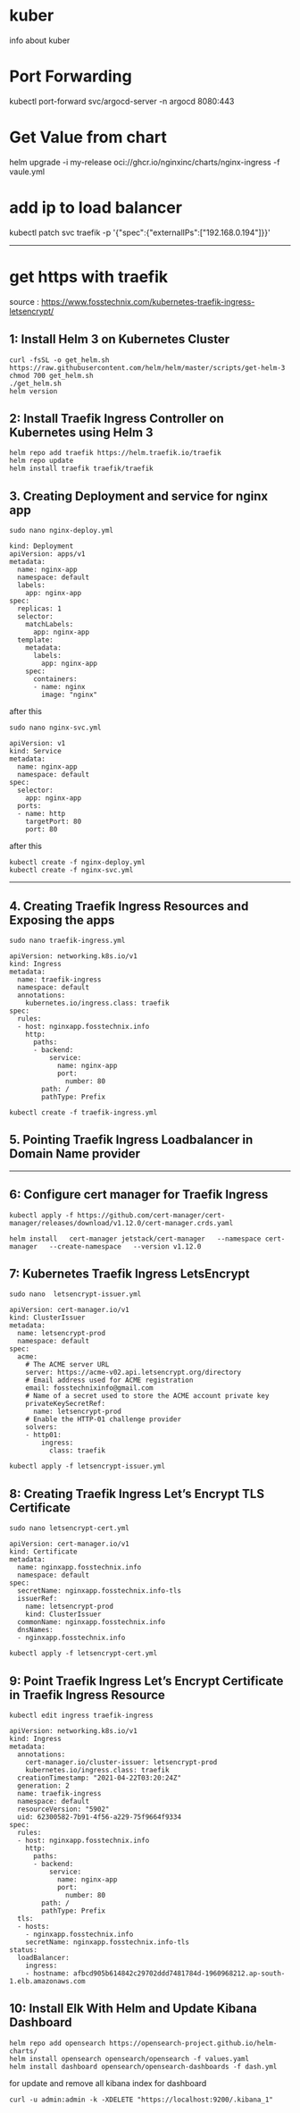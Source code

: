 # kuber
info about kuber

# Port Forwarding
kubectl port-forward svc/argocd-server -n argocd 8080:443


# Get Value from chart
helm upgrade -i my-release oci://ghcr.io/nginxinc/charts/nginx-ingress -f vaule.yml



# add ip to load balancer
kubectl patch svc traefik -p '{"spec":{"externalIPs":["192.168.0.194"]}}'





---------------
# get https with traefik
source : https://www.fosstechnix.com/kubernetes-traefik-ingress-letsencrypt/
## 1: Install Helm 3 on Kubernetes Cluster
```
curl -fsSL -o get_helm.sh https://raw.githubusercontent.com/helm/helm/master/scripts/get-helm-3
chmod 700 get_helm.sh
./get_helm.sh
helm version
```

## 2: Install Traefik Ingress Controller on Kubernetes using Helm 3

```
helm repo add traefik https://helm.traefik.io/traefik
helm repo update
helm install traefik traefik/traefik
```

## 3. Creating Deployment and service for nginx app
```
sudo nano nginx-deploy.yml
```

```
kind: Deployment
apiVersion: apps/v1
metadata:
  name: nginx-app
  namespace: default
  labels:
    app: nginx-app
spec:
  replicas: 1
  selector:
    matchLabels:
      app: nginx-app
  template:
    metadata:
      labels:
        app: nginx-app
    spec:
      containers:
      - name: nginx
        image: "nginx"
```
after this
```
sudo nano nginx-svc.yml
```
```
apiVersion: v1
kind: Service
metadata:
  name: nginx-app
  namespace: default
spec:
  selector:
    app: nginx-app
  ports:
  - name: http
    targetPort: 80
    port: 80
```
after this
```
kubectl create -f nginx-deploy.yml
kubectl create -f nginx-svc.yml
```
---------------------------------------------------------
## 4. Creating Traefik Ingress Resources and Exposing the apps
```
sudo nano traefik-ingress.yml
```

```
apiVersion: networking.k8s.io/v1
kind: Ingress
metadata:
  name: traefik-ingress
  namespace: default
  annotations:
    kubernetes.io/ingress.class: traefik
spec:
  rules:
  - host: nginxapp.fosstechnix.info
    http:
      paths:
      - backend:
          service:
            name: nginx-app
            port:
              number: 80
        path: /
        pathType: Prefix
```

```
kubectl create -f traefik-ingress.yml   
```
## 5. Pointing Traefik Ingress Loadbalancer in Domain Name provider
---------------------------------------------------------

## 6: Configure cert manager for Traefik Ingress
```
kubectl apply -f https://github.com/cert-manager/cert-manager/releases/download/v1.12.0/cert-manager.crds.yaml
```
```
helm install   cert-manager jetstack/cert-manager   --namespace cert-manager   --create-namespace   --version v1.12.0
```

## 7: Kubernetes Traefik Ingress LetsEncrypt
```
sudo nano  letsencrypt-issuer.yml
```

```
apiVersion: cert-manager.io/v1
kind: ClusterIssuer
metadata:
  name: letsencrypt-prod
  namespace: default
spec:
  acme:
    # The ACME server URL
    server: https://acme-v02.api.letsencrypt.org/directory
    # Email address used for ACME registration
    email: fosstechnixinfo@gmail.com
    # Name of a secret used to store the ACME account private key
    privateKeySecretRef:
      name: letsencrypt-prod
    # Enable the HTTP-01 challenge provider
    solvers:
    - http01:
        ingress:
          class: traefik
```
```
kubectl apply -f letsencrypt-issuer.yml
```
## 8: Creating Traefik Ingress Let’s Encrypt TLS Certificate
```
sudo nano letsencrypt-cert.yml
```

```
apiVersion: cert-manager.io/v1
kind: Certificate
metadata:
  name: nginxapp.fosstechnix.info
  namespace: default
spec:
  secretName: nginxapp.fosstechnix.info-tls
  issuerRef:
    name: letsencrypt-prod
    kind: ClusterIssuer
  commonName: nginxapp.fosstechnix.info
  dnsNames:
  - nginxapp.fosstechnix.info
```

```
kubectl apply -f letsencrypt-cert.yml
```


## 9: Point Traefik Ingress Let’s Encrypt Certificate in Traefik Ingress Resource

```
kubectl edit ingress traefik-ingress
```

```
apiVersion: networking.k8s.io/v1
kind: Ingress
metadata:
  annotations:
    cert-manager.io/cluster-issuer: letsencrypt-prod
    kubernetes.io/ingress.class: traefik
  creationTimestamp: "2021-04-22T03:20:24Z"
  generation: 2
  name: traefik-ingress
  namespace: default
  resourceVersion: "5902"
  uid: 62300582-7b91-4f56-a229-75f9664f9334
spec:
  rules:
  - host: nginxapp.fosstechnix.info
    http:
      paths:
      - backend:
          service:
            name: nginx-app
            port:
              number: 80
        path: /
        pathType: Prefix
  tls:
  - hosts:
    - nginxapp.fosstechnix.info
    secretName: nginxapp.fosstechnix.info-tls
status:
  loadBalancer:
    ingress:
    - hostname: afbcd905b614842c29702ddd7481784d-1960968212.ap-south-1.elb.amazonaws.com
```



## 10: Install Elk With Helm and Update Kibana Dashboard 
```
helm repo add opensearch https://opensearch-project.github.io/helm-charts/
helm install opensearch opensearch/opensearch -f values.yaml 
helm install dashboard opensearch/opensearch-dashboards -f dash.yml
```

for update and remove all kibana index for dashboard
```
curl -u admin:admin -k -XDELETE "https://localhost:9200/.kibana_1"

```
